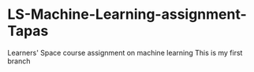 # LS-Machine-Learning-assignment-Tapas
Learners' Space course assignment on machine learning
This is my first branch
